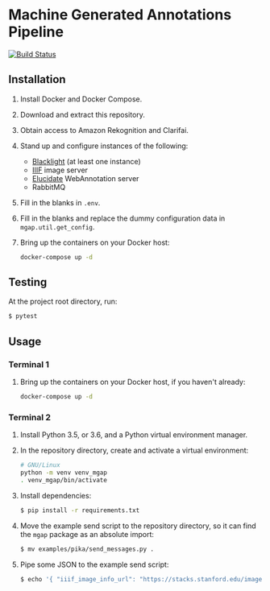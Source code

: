 # Machine Generated Annotations Pipeline
[![Build Status](https://travis-ci.org/UCLALibrary/mgap.svg?branch=master)](https://travis-ci.org/UCLALibrary/mgap)


## Installation

1. Install Docker and Docker Compose.
2. Download and extract this repository.
3. Obtain access to Amazon Rekognition and Clarifai.
4. Stand up and configure instances of the following:

    - [Blacklight](http://projectblacklight.org) (at least one instance)
    - [IIIF](https://iiif.io) image server
    - [Elucidate](https://github.com/dlcs/elucidate-server) WebAnnotation server
    - RabbitMQ

5. Fill in the blanks in `.env`.
6. Fill in the blanks and replace the dummy configuration data in `mgap.util.get_config`.
7. Bring up the containers on your Docker host:

    ```bash
    docker-compose up -d
    ```

## Testing

At the project root directory, run:

```bash
$ pytest
```

## Usage

### Terminal 1

1. Bring up the containers on your Docker host, if you haven't already:

    ```bash
    docker-compose up -d
    ```

### Terminal 2

1. Install Python 3.5, or 3.6, and a Python virtual environment manager.
2. In the repository directory, create and activate a virtual environment:

    ```bash
    # GNU/Linux
    python -m venv venv_mgap
    . venv_mgap/bin/activate
    ```

3. Install dependencies:

    ```bash
    $ pip install -r requirements.txt
    ```

4. Move the example send script to the repository directory, so it can find the `mgap` package as an absolute import:

    ```bash
    $ mv examples/pika/send_messages.py .
    ```

5. Pipe some JSON to the example send script:

    ```bash
    $ echo '{ "iiif_image_info_url": "https://stacks.stanford.edu/image/iiif/gp903kf9548%2FSC1041_SAIL_Office_1979", "iiif_manifest_url": "https://purl.stanford.edu/gp903kf9548/iiif/manifest", "item_ark": "ark:/00000/aaa.bbb" }' | ./send_messages.py
    ```
